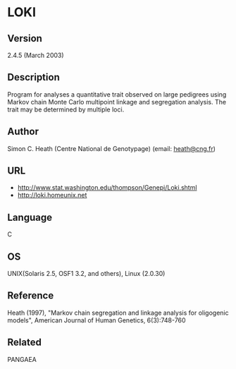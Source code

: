 # LOKI

## Version
2.4.5 (March 2003)

## Description
Program for analyses a quantitative trait observed on large pedigrees using Markov chain Monte Carlo multipoint linkage and segregation analysis. The trait may be determined by multiple loci.

## Author
Simon C. Heath (Centre National de Genotypage) (email: heath@cng.fr)

## URL
* http://www.stat.washington.edu/thompson/Genepi/Loki.shtml
* http://loki.homeunix.net

## Language
C

## OS
UNIX(Solaris 2.5, OSF1 3.2, and others), Linux (2.0.30)

## Reference
Heath (1997), "Markov chain segregation and linkage analysis for oligogenic models", American Journal of Human Genetics, 6(3):748-760

## Related
PANGAEA